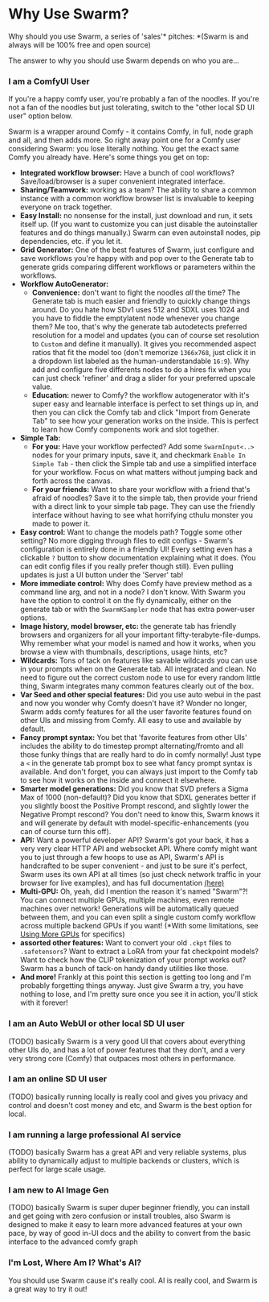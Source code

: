 # Why Use Swarm?

Why should you use Swarm, a series of 'sales'\* pitches:
\*(Swarm is and always will be 100% free and open source)

The answer to why you should use Swarm depends on who you are...

### I am a ComfyUI User

If you're a happy comfy user, you're probably a fan of the noodles. If you're not a fan of the noodles but just tolerating, switch to the "other local SD UI user" option below.

Swarm is a wrapper around Comfy - it contains Comfy, in full, node graph and all, and then adds more. So right away point one for a Comfy user considering Swarm: you lose literally nothing. You get the exact same Comfy you already have. Here's some things you get on top:
- **Integrated workflow browser:** Have a bunch of cool workflows? Save/load/browser is a super convenient integrated interface.
- **Sharing/Teamwork:** working as a team? The ability to share a common instance with a common workflow browser list is invaluable to keeping everyone on track together.
- **Easy Install:** no nonsense for the install, just download and run, it sets itself up. (If you want to customize you can just disable the autoinstaller features and do things manually.) Swarm can even autoinstall nodes, pip dependencies, etc. if you let it.
- **Grid Generator:** One of the best features of Swarm, just configure and save workflows you're happy with and pop over to the Generate tab to generate grids comparing different workflows or parameters within the workflows.
- **Workflow AutoGenerator:**
    - **Convenience:** don't want to fight the noodles *all* the time? The Generate tab is much easier and friendly to quickly change things around. Do you hate how SDv1 uses 512 and SDXL uses 1024 and you have to fiddle the emptylatent node whenever you change them? Me too, that's why the generate tab autodetects preferred resolution for a model and updates (you can of course set resolution to `Custom` and define it manually). It gives you recommended aspect ratios that fit the model too (don't memorize `1366x768`, just click it in a dropdown list labeled as the human-understandable `16:9`). Why add and configure five differents nodes to do a hires fix when you can just check 'refiner' and drag a slider for your preferred upscale value.
    - **Education:** newer to Comfy? the workflow autogenerator with it's super easy and learnable interface is perfect to set things up in, and then you can click the Comfy tab and click "Import from Generate Tab" to see how your generation works on the inside. This is perfect to learn how Comfy components work and slot together.
- **Simple Tab:**
    - **For you:** Have your workflow perfected? Add some `SwarmInput<..>` nodes for your primary inputs, save it, and checkmark `Enable In Simple Tab` - then click the Simple tab and use a simplified interface for your workflow. Focus on what matters without jumping back and forth across the canvas.
    - **For your friends:** Want to share your workflow with a friend that's afraid of noodles? Save it to the simple tab, then provide your friend with a direct link to your simple tab page. They can use the friendly interface without having to see what horrifying cthulu monster you made to power it.
- **Easy control:** Want to change the models path? Toggle some other setting? No more digging through files to edit configs - Swarm's configuration is entirely done in a friendly UI! Every setting even has a clickable `?` button to show documentation explaining what it does. (You can edit config files if you really prefer though still). Even pulling updates is just a UI button under the 'Server' tab!
- **More immediate control:** Why does Comfy have preview method as a command line arg, and not in a node? I don't know. With Swarm you have the option to control it on the fly dynamically, either on the generate tab or with the `SwarmKSampler` node that has extra power-user options.
- **Image history, model browser, etc:** the generate tab has friendly browsers and organizers for all your important fifty-terabyte-file-dumps. Why remember what your model is named and how it works, when you browse a view with thumbnails, descriptions, usage hints, etc?
- **Wildcards:** Tons of tack on features like savable wildcards you can use in your prompts when on the Generate tab. All integrated and clean. No need to figure out the correct custom node to use for every random little thing, Swarm integrates many common features clearly out of the box.
- **Var Seed and other special features:** Did you use auto webui in the past and now you wonder why Comfy doesn't have it? Wonder no longer, Swarm adds comfy features for all the user favorite features found on other UIs and missing from Comfy. All easy to use and available by default.
- **Fancy prompt syntax:** You bet that 'favorite features from other UIs' includes the ability to do timestep prompt alternating/fromto and all those funky things that are really hard to do in comfy normally! Just type a `<` in the generate tab prompt box to see what fancy prompt syntax is available. And don't forget, you can always just import to the Comfy tab to see how it works on the inside and connect it elsewhere.
- **Smarter model generations:** Did you know that SVD prefers a Sigma Max of 1000 (non-default)? Did you know that SDXL generates better if you slightly boost the Positive Prompt rescond, and slightly lower the Negative Prompt rescond? You don't need to know this, Swarm knows it and will generate by default with model-specific-enhancements (you can of course turn this off).
- **API:** Want a powerful developer API? Swarm's got your back, it has a very very clear HTTP API and websocket API. Where comfy might want you to just through a few hoops to use as API, Swarm's API is handcrafted to be super convenient - and just to be sure it's perfect, Swarm uses its own API at all times (so just check network traffic in your browser for live examples), and has full documentation [(here)](/docs/API.md)
- **Multi-GPU:** Oh, yeah, did I mention the reason it's named "Swarm"?! You can connect multiple GPUs, multiple machines, even remote machines over network! Generations will be automatically queued between them, and you can even split a single custom comfy workflow across multiple backend GPUs if you want! (*With some limitations, see [Using More GPUs](/docs/Using%20More%20GPUs.md) for specifics)
- **assorted other features:** Want to convert your old `.ckpt` files to `.safetensors`? Want to extract a LoRA from your fat checkpoint models? Want to check how the CLIP tokenization of your prompt works out? Swarm has a bunch of tack-on handy dandy utilities like those.
- **And more!** Frankly at this point this section is getting too long and I'm probably forgetting things anyway. Just give Swarm a try, you have nothing to lose, and I'm pretty sure once you see it in action, you'll stick with it forever!

### I am an Auto WebUI or other local SD UI user

(TODO) basically Swarm is a very good UI that covers about everything other UIs do, and has a lot of power features that they don't, and a very very strong core (Comfy) that outpaces most others in performance.

### I am an online SD UI user

(TODO) basically running locally is really cool and gives you privacy and control and doesn't cost money and etc, and Swarm is the best option for local.

### I am running a large professional AI service

(TODO) basically Swarm has a great API and very reliable systems, plus ability to dynamically adjust to multiple backends or clusters, which is perfect for large scale usage.

### I am new to AI Image Gen

(TODO) basically Swarm is super duper beginner friendly, you can install and get going with zero confusion or install troubles, also Swarm is designed to make it easy to learn more advanced features at your own pace, by way of good in-UI docs and the ability to convert from the basic interface to the advanced comfy graph

### I'm Lost, Where Am I? What's AI?

You should use Swarm cause it's really cool. AI is really cool, and Swarm is a great way to try it out!
